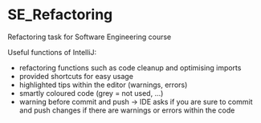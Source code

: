 # SE_Refactoring
Refactoring task for Software Engineering course 

Useful functions of IntelliJ: 

- refactoring functions such as code cleanup and optimising imports
- provided shortcuts for easy usage 
- highlighted tips within the editor (warnings, errors)
- smartly coloured code (grey = not used, ...) 
- warning before commit and push -> IDE asks if you are sure to commit and push changes if there are warnings or errors within the code
